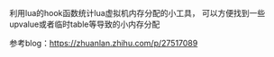 利用lua的hook函数统计lua虚拟机内存分配的小工具， 可以方便找到一些upvalue或者临时table等导致的小内存分配

参考blog：https://zhuanlan.zhihu.com/p/27517089

